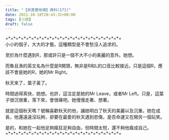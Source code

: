 ```yaml
---
title: "【非真實地場】資料(171)"
date: 2021-10-18T20:43:31+08:00
tags: [小說]
draft: false
---
```


=\*=\*=\*=\*=\*=\*=\*=\*=\*=\*=\*=\*=\*=\*=\*=\*=\*=\*=\*=\*=\*=\*=  
小小的個子，大大的才藝。這種類型是不會愁沒人追求的。  

至於為什麼遇到R，那或許只是一個不大不小的美麗的意外。她想。  

而魯且漁的英文名為什麼是R開頭，無非是R和L的口音比較接近。只是這個R，應該不會是她的R，她的Mr Right。    

秋天來了，葉子黃了。

時間過得真快，她想。也許，這注定是她的Mr Leave，或者Mr Left。只是，這葉子很沉很重，落下來，會很痛吧。她慢慢走著、想著。  

就是這個秋天嗎？號稱喜歡秋天的他，讓她明白了秋天的美麗以及沉重。她在成長，他還遠遠沒玩夠，卻要在最愛的秋天遇到悲傷，是否命運又在開另一個玩笑。

是的，和她在一起他足夠瘋狂足夠自由，但時間太短，還不夠他瘋成自己。  
=\*=\*=\*=\*=\*=\*=\*=\*=\*=\*=\*=\*=\*=\*=\*=\*=\*=\*=\*=\*=\*=\*=  